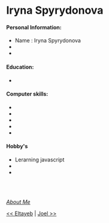 # Iryna Spyrydonova




#### Personal Information:

- Name : Iryna Spyrydonova
- 
- 

#### Education:

- 

#### Computer skills:

- 
- 
- 
- 
- 

#### Hobby's

- Lerarning javascript
- 
- 

<br/>
<br/>


[_About Me_](https://github.com/IrynaSpyrydonova)
<br/>

[<< Eltayeb](./Eltayeb-Elgaali.md) | [Joel >>](./Joel-Camach.md)

